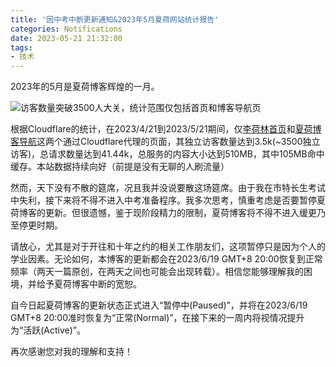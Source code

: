 ```yaml
---
title: '因中考中断更新通知&2023年5月夏荷网站统计报告'
categories: Notifications
date: 2023-05-21 21:32:00
tags:
- 技术
---
```

2023年的5月是夏荷博客辉煌的一月。

![访客数量突破3500人大关，统计范围仅包括首页和博客导航页](https://assets.p2n2.eu.org/%E5%B1%8F%E5%B9%95%E6%88%AA%E5%9B%BE%202023-05-21%20212019.png)

根据Cloudflare的统计，在2023/4/21到2023/5/21期间，仅[李荷林首页](https://www.helim.net/)和[夏荷博客导航](https://blog.helim.net/)这两个通过Cloudflare代理的页面，其独立访客数量达到3.5k(~3500独立访客)，总请求数量达到41.44k，总服务的内容大小达到510MB，其中105MB命中缓存。本站数据持续向好（前提是没有无聊的人刷流量）

然而，天下没有不散的筵席，况且我并没说要散这场筵席。由于我在市特长生考试中失利，接下来将不得不进入中考准备程序。我多次思考，慎重考虑是否要暂停夏荷博客的更新。但很遗憾，鉴于现阶段精力的限制，夏荷博客将不得不进入缓更乃至停更时期。

请放心，尤其是对于开往和十年之约的相关工作朋友们，这项暂停只是因为个人的学业因素。无论如何，本博客的更新都会在2023/6/19 GMT+8 20:00恢复到正常频率（两天一篇原创，在两天之间也可能会出现转载）。相信您能够理解我的困境，并给予夏荷博客中断的宽恕。

自今日起夏荷博客的更新状态正式进入“暂停中(Paused)”，并将在2023/6/19 GMT+8 20:00准时恢复为“正常(Normal)”，在接下来的一周内将视情况提升为“活跃(Active)”。

再次感谢您对我的理解和支持！

